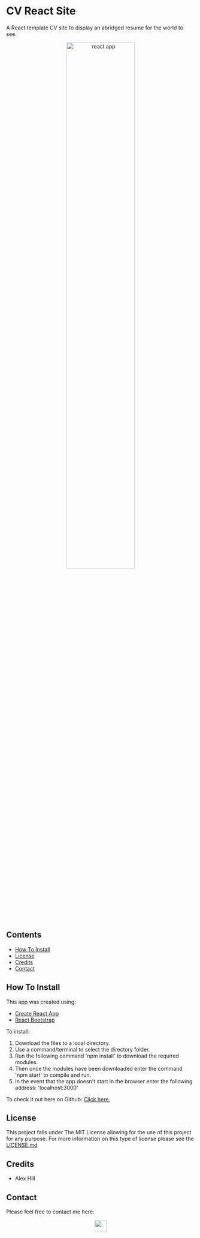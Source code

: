 # CV React Site 

A React template CV site to display an abridged resume for the world to see.


<p align="center">
<img src="https://user-images.githubusercontent.com/119125564/218325486-adf0cf29-59e1-4445-b698-f95518a6913d.png" alt="react app" width="60%"/>
</p>

## Contents

- [How To Install](#how-to-install)
- [License](#license)
- [Credits](#credits)
- [Contact](#contact)

## How To Install

This app was created using:
- [Create React App](https://reactjs.org/docs/create-a-new-react-app.html)
- [React Bootstrap](https://react-bootstrap.github.io/getting-started/introduction)

To install:
1. Download the files to a local directory. 
2. Use a command/terminal to select the directory folder.
3. Run the following command 'npm install' to download the required modules.
4. Then once the modules have been downloaded enter the command 'npm start' to compile and run.
5. In the event that the app doesn't start in the browser enter the following address: 'localhost:3000' 

To check it out here on Github: [Click here.](https://alexhill-coder.github.io/A_Hill_CV/)

## License

This project falls under The MIT License allowing for the use of this project for any purpose. For more information on this type of license please see the [LICENSE.md](https://github.com/alexhill-coder/A_Hill_CV/blob/master/LICENSE.md)

## Credits

- Alex Hill

## Contact

Please feel free to contact me here:
<p align=center>
<a href="https://www.linkedin.com/in/alex-hill-webdeveloper">
<img src="https://img.shields.io/badge/-@alex hill webdeveloper-blue?style=for-the-badge&logo=Linkedin&logoColor=white&link=https://www.linkedin.com/in/alex-hill-webdeveloper/" height=32/>
</a>
</p>
